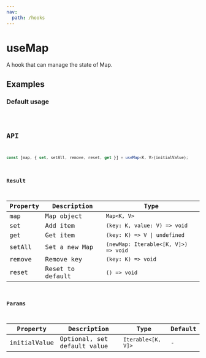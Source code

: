 ```yaml
---
nav:
  path: /hooks
---
```


# useMap

A hook that can manage the state of Map.

## Examples

### Default usage

<code src="./demo/demo1.tsx" />

## API

```typescript
const [map, { set, setAll, remove, reset, get }] = useMap<K, V>(initialValue);
```

### Result

| Property | Description      | Type                                 |
| -------- | ---------------- | ------------------------------------ |
| map      | Map object       | `Map<K, V>`                          |
| set      | Add item         | `(key: K, value: V) => void`         |
| get      | Get item         | `(key: K) => V \| undefined`         |
| setAll   | Set a new Map    | `(newMap: Iterable<[K, V]>) => void` |
| remove   | Remove key       | `(key: K) => void`                   |
| reset    | Reset to default | `() => void`                         |

### Params

| Property     | Description                 | Type               | Default |
| ------------ | --------------------------- | ------------------ | ------- |
| initialValue | Optional, set default value | `Iterable<[K, V]>` | -       |

